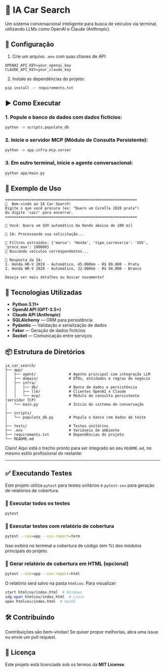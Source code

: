 # 🚗 IA Car Search

Um sistema conversacional inteligente para busca de veículos via terminal, utilizando LLMs como OpenAI e Claude (Anthropic).

## 🔧 Configuração

1. Crie um arquivo `.env` com suas chaves de API:

```env
OPENAI_API_KEY=your_openai_key
CLAUDE_API_KEY=your_claude_key
````

2. Instale as dependências do projeto:

```bash
pip install -r requirements.txt
```

## ▶️ Como Executar

### 1. Popule o banco de dados com dados fictícios:

```bash
python -m scripts.populate_db
```

### 2. Inicie o servidor MCP (Módulo de Consulta Persistente):

```bash
python -m app.infra.mcp.server
```

### 3. Em outro terminal, inicie o agente conversacional:

```bash
python app/main.py
```

## 💬 Exemplo de Uso

```text
============================================================
🚗  Bem-vindo ao IA Car Search!
Digite o que você procura (ex: "Quero um Corolla 2020 prata")
Ou digite 'sair' para encerrar.
============================================================

🧑 Você: Quero um SUV automático da Honda abaixo de 100 mil

🤖 IA: Processando sua solicitação...

🧠 Filtros extraídos: {'marca': 'Honda', 'tipo_carroceria': 'SUV', 'preco_max': 100000}
🔎 Buscando veículos correspondentes...

💬 Resposta da IA:
1. Honda HR-V 2019 - Automático, 45.000km - R$ 89.000 - Prata
2. Honda WR-V 2020 - Automático, 32.000km - R$ 94.000 - Branco

Deseja ver mais detalhes ou buscar novamente?
```

## 🧠 Tecnologias Utilizadas

* **Python 3.11+**
* **OpenAI API (GPT-3.5+)**
* **Claude API (Anthropic)**
* **SQLAlchemy** — ORM para persistência
* **Pydantic** — Validação e serialização de dados
* **Faker** — Geração de dados fictícios
* **Socket** — Comunicação entre serviços

## 📦 Estrutura de Diretórios

```
ia_car_search/
├── app/
│   ├── agent/               # Agente principal com integração LLM
│   ├── domain/              # DTOs, entidades e regras de negócio
│   ├── infra/
│   │   ├── db/              # Banco de dados e persistência
│   │   ├── llm/             # Clientes OpenAI e Claude
│   │   └── mcp/             # Módulo de consulta persistente (servidor TCP)
│   └── main.py              # Início do sistema de conversação
│
├── scripts/
│   └── populate_db.py       # Popula o banco com dados de teste
│
├── tests/                   # Testes unitários
├── .env                     # Variáveis de ambiente
├── requirements.txt         # Dependências do projeto
└── README.md
```

Claro! Aqui está o trecho pronto para ser integrado ao seu `README.md`, no mesmo estilo profissional do restante:

---

## ✅ Executando Testes

Este projeto utiliza `pytest` para testes unitários e `pytest-cov` para geração de relatórios de cobertura.

### 🔹 Executar todos os testes

```bash
pytest
```

### 🔹 Executar testes com relatório de cobertura

```bash
pytest --cov=app --cov-report=term
```

Isso exibirá no terminal a cobertura de código (em %) dos módulos principais do projeto.

### 🔹 Gerar relatório de cobertura em HTML (opcional)

```bash
pytest --cov=app --cov-report=html
```

O relatório será salvo na pasta `htmlcov`. Para visualizar:

```bash
start htmlcov/index.html  # Windows
xdg-open htmlcov/index.html  # Linux
open htmlcov/index.html  # macOS
```

## 🛠️ Contribuindo

Contribuições são bem-vindas! Se quiser propor melhorias, abra uma issue ou envie um pull request.

## 📄 Licença

Este projeto está licenciado sob os termos da **MIT License**.
